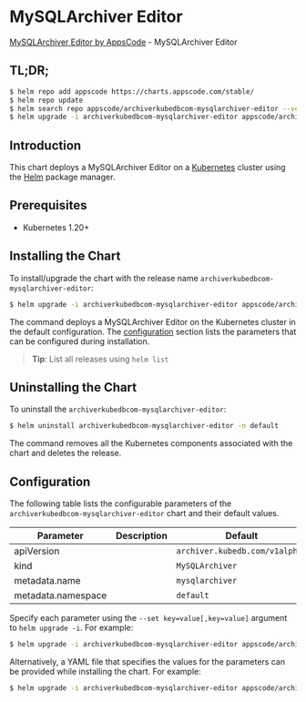 # MySQLArchiver Editor

[MySQLArchiver Editor by AppsCode](https://appscode.com) - MySQLArchiver Editor

## TL;DR;

```bash
$ helm repo add appscode https://charts.appscode.com/stable/
$ helm repo update
$ helm search repo appscode/archiverkubedbcom-mysqlarchiver-editor --version=v0.24.0
$ helm upgrade -i archiverkubedbcom-mysqlarchiver-editor appscode/archiverkubedbcom-mysqlarchiver-editor -n default --create-namespace --version=v0.24.0
```

## Introduction

This chart deploys a MySQLArchiver Editor on a [Kubernetes](http://kubernetes.io) cluster using the [Helm](https://helm.sh) package manager.

## Prerequisites

- Kubernetes 1.20+

## Installing the Chart

To install/upgrade the chart with the release name `archiverkubedbcom-mysqlarchiver-editor`:

```bash
$ helm upgrade -i archiverkubedbcom-mysqlarchiver-editor appscode/archiverkubedbcom-mysqlarchiver-editor -n default --create-namespace --version=v0.24.0
```

The command deploys a MySQLArchiver Editor on the Kubernetes cluster in the default configuration. The [configuration](#configuration) section lists the parameters that can be configured during installation.

> **Tip**: List all releases using `helm list`

## Uninstalling the Chart

To uninstall the `archiverkubedbcom-mysqlarchiver-editor`:

```bash
$ helm uninstall archiverkubedbcom-mysqlarchiver-editor -n default
```

The command removes all the Kubernetes components associated with the chart and deletes the release.

## Configuration

The following table lists the configurable parameters of the `archiverkubedbcom-mysqlarchiver-editor` chart and their default values.

|     Parameter      | Description |                  Default                  |
|--------------------|-------------|-------------------------------------------|
| apiVersion         |             | <code>archiver.kubedb.com/v1alpha1</code> |
| kind               |             | <code>MySQLArchiver</code>                |
| metadata.name      |             | <code>mysqlarchiver</code>                |
| metadata.namespace |             | <code>default</code>                      |


Specify each parameter using the `--set key=value[,key=value]` argument to `helm upgrade -i`. For example:

```bash
$ helm upgrade -i archiverkubedbcom-mysqlarchiver-editor appscode/archiverkubedbcom-mysqlarchiver-editor -n default --create-namespace --version=v0.24.0 --set apiVersion=archiver.kubedb.com/v1alpha1
```

Alternatively, a YAML file that specifies the values for the parameters can be provided while
installing the chart. For example:

```bash
$ helm upgrade -i archiverkubedbcom-mysqlarchiver-editor appscode/archiverkubedbcom-mysqlarchiver-editor -n default --create-namespace --version=v0.24.0 --values values.yaml
```
